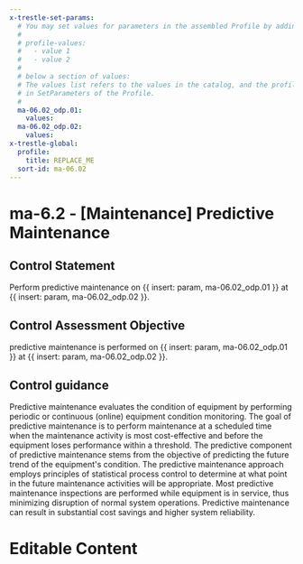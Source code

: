 ```yaml
---
x-trestle-set-params:
  # You may set values for parameters in the assembled Profile by adding
  #
  # profile-values:
  #   - value 1
  #   - value 2
  #
  # below a section of values:
  # The values list refers to the values in the catalog, and the profile-values represent values
  # in SetParameters of the Profile.
  #
  ma-06.02_odp.01:
    values:
  ma-06.02_odp.02:
    values:
x-trestle-global:
  profile:
    title: REPLACE_ME
  sort-id: ma-06.02
---
```


# ma-6.2 - \[Maintenance\] Predictive Maintenance

## Control Statement

Perform predictive maintenance on {{ insert: param, ma-06.02_odp.01 }} at {{ insert: param, ma-06.02_odp.02 }}.

## Control Assessment Objective

predictive maintenance is performed on {{ insert: param, ma-06.02_odp.01 }} at {{ insert: param, ma-06.02_odp.02 }}.

## Control guidance

Predictive maintenance evaluates the condition of equipment by performing periodic or continuous (online) equipment condition monitoring. The goal of predictive maintenance is to perform maintenance at a scheduled time when the maintenance activity is most cost-effective and before the equipment loses performance within a threshold. The predictive component of predictive maintenance stems from the objective of predicting the future trend of the equipment's condition. The predictive maintenance approach employs principles of statistical process control to determine at what point in the future maintenance activities will be appropriate. Most predictive maintenance inspections are performed while equipment is in service, thus minimizing disruption of normal system operations. Predictive maintenance can result in substantial cost savings and higher system reliability.

# Editable Content

<!-- Make additions and edits below -->
<!-- The above represents the contents of the control as received by the profile, prior to additions. -->
<!-- If the profile makes additions to the control, they will appear below. -->
<!-- The above markdown may not be edited but you may edit the content below, and/or introduce new additions to be made by the profile. -->
<!-- If there is a yaml header at the top, parameter values may be edited. Use --set-parameters to incorporate the changes during assembly. -->
<!-- The content here will then replace what is in the profile for this control, after running profile-assemble. -->
<!-- The current profile has no added parts for this control, but you may add new ones here. -->
<!-- Each addition must have a heading either of the form ## Control my_addition_name -->
<!-- or ## Part a. (where the a. refers to one of the control statement labels.) -->
<!-- "## Control" parts are new parts added after the statement part. -->
<!-- "## Part" parts are new parts added into the top-level statement part with that label. -->
<!-- Subparts may be added with nested hash levels of the form ### My Subpart Name -->
<!-- underneath the parent ## Control or ## Part being added -->
<!-- See https://ibm.github.io/compliance-trestle/tutorials/ssp_profile_catalog_authoring/ssp_profile_catalog_authoring for guidance. -->
